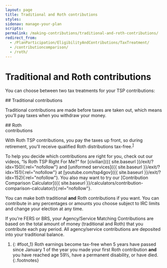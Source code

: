 ```yaml
---
layout: page
title: Traditional and Roth contributions
styles:
sidenav: manage-your-plan
scripts:
permalink: /making-contributions/traditional-and-roth-contributions/
redirect_from:
  - /PlanParticipation/EligibilityAndContributions/TaxTreatment/
  - /contributioncomparison/
  - /roth/
---
```


# Traditional and Roth contributions

You can choose between two tax treatments for your TSP contributions:

<div class="usa-grid-full flex-grid">
<div class="usa-width-one-half">

<div class="usa-alert">
<div class="usa-alert-body" markdown="1">
## Traditional contributions

Traditional contributions are made before taxes are taken out, which means you’ll pay taxes when you withdraw
your money.
</div>
</div>

</div>
<!-- end div.usa-width-one-half -->

<div class="usa-width-one-half">

<div class="usa-alert">
<div class="usa-alert-body" markdown="1">
## Roth <br>contributions

With Roth TSP contributions, you pay the taxes up front, so during retirement, you’ll receive qualified Roth distributions tax-free.<sup>[1](#foot_1)</sup>
</div>
</div>

</div>
<!-- end div.usa-width-one-half -->
</div>
<!-- end div.usa-grid-full flex-grid -->

To help you decide which contributions are right for you, check out our videos, “Is Roth TSP Right For Me?” for [civilian]({{ site.baseurl }}/exit/?idx=150){:rel="nofollow"} and [uniformed services]({{ site.baseurl }}/exit/?idx=151){:rel="nofollow"} at [youtube.com/tsp4gov]({{ site.baseurl }}/exit/?idx=152){:rel="nofollow"}.  You also may want to try our [Contribution Comparison Calculator]({{ site.baseurl }}/calculators/contribution-comparison-calculator/){:rel="nofollow"}.

You can make both traditional **and** Roth contributions if you want. You can contribute in any percentages or amounts you choose subject to IRC limits and change your election at any time.

If you're FERS or BRS, your Agency/Service Matching Contributions are based on the total amount of money (traditional and Roth) that you contribute each pay period. All agency/service contributions are deposited into your traditional balance.

1. {: #foot_1} Roth earnings become tax-free when 5 years have passed since January 1 of the year you made your first Roth contribution **and** you have reached age 59½, have a permanent disability, or have died.
{:.footnotes}
